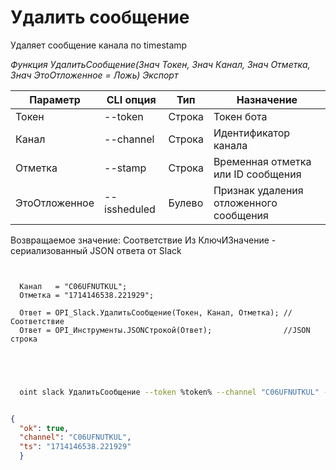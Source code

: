 ﻿---
sidebar_position: 4
---

# Удалить сообщение
 Удаляет сообщение канала по timestamp


*Функция УдалитьСообщение(Знач Токен, Знач Канал, Знач Отметка, Знач ЭтоОтложенное = Ложь) Экспорт*

  | Параметр | CLI опция | Тип | Назначение |
  |-|-|-|-|
  | Токен | --token | Строка | Токен бота |
  | Канал | --channel | Строка | Идентификатор канала |
  | Отметка | --stamp | Строка | Временная отметка или ID сообщения |
  | ЭтоОтложенное | --issheduled | Булево | Признак удаления отложенного сообщения |

  
  Возвращаемое значение:   Соответствие Из КлючИЗначение - сериализованный JSON ответа от Slack

```bsl title="Пример кода"
	
  
  Канал   = "C06UFNUTKUL";
  Отметка = "1714146538.221929";
  
  Ответ = OPI_Slack.УдалитьСообщение(Токен, Канал, Отметка); //Соответствие
  Ответ = OPI_Инструменты.JSONСтрокой(Ответ);                //JSON строка
  

	
```

```sh title="Пример команды CLI"
    
  oint slack УдалитьСообщение --token %token% --channel "C06UFNUTKUL" --stamp "1714146538.221929" --issheduled %issheduled%


```


```json title="Результат"

{
  "ok": true,
  "channel": "C06UFNUTKUL",
  "ts": "1714146538.221929"
  }

```
